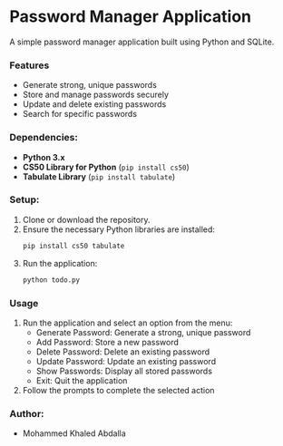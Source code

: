 # Password Manager Application

A simple password manager application built using Python and SQLite.

### Features

* Generate strong, unique passwords
* Store and manage passwords securely
* Update and delete existing passwords
* Search for specific passwords

### Dependencies:
- **Python 3.x**
- **CS50 Library for Python** (`pip install cs50`)
- **Tabulate Library** (`pip install tabulate`)

### Setup:
1. Clone or download the repository.
2. Ensure the necessary Python libraries are installed:
   ```bash
   pip install cs50 tabulate
   ```
3. Run the application:
   ```bash
   python todo.py
   ```

### Usage

1. Run the application and select an option from the menu:
	* Generate Password: Generate a strong, unique password
	* Add Password: Store a new password
	* Delete Password: Delete an existing password
	* Update Password: Update an existing password
	* Show Passwords: Display all stored passwords
	* Exit: Quit the application
2. Follow the prompts to complete the selected action

### Author:
- Mohammed Khaled Abdalla
